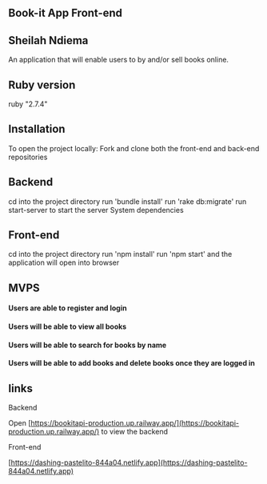 ## Book-it App Front-end

## Sheilah Ndiema

An application that will enable users to by and/or sell books online.

## Ruby version

ruby "2.7.4"

## Installation

To open the project locally:
Fork and clone both the front-end and back-end repositories

## Backend

cd into the project directory run 'bundle install' run 'rake db:migrate' run start-server to start the server
System dependencies

## Front-end

cd into the project directory run 'npm install' run 'npm start' and the application will open into browser

## MVPS

#### Users are able to register and login

#### Users will be able to view all books

#### Users will be able to search for books by name

#### Users will be able to add books and delete books once they are logged in

## links

Backend

Open [https://bookitapi-production.up.railway.app/](https://bookitapi-production.up.railway.app/) to view the backend

Front-end

[https://dashing-pastelito-844a04.netlify.app](https://dashing-pastelito-844a04.netlify.app)
